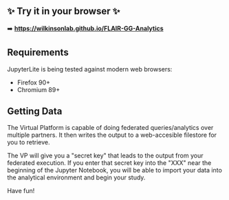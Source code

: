 
## ✨ Try it in your browser ✨

➡️ **https://wilkinsonlab.github.io/FLAIR-GG-Analytics**


## Requirements

JupyterLite is being tested against modern web browsers:

- Firefox 90+
- Chromium 89+

## Getting Data

The Virtual Platform is capable of doing federated queries/analytics over multiple partners. It then writes the output to a web-accesible filestore for you to retrieve.

The VP will give you a "secret key" that leads to the output from your federated execution. If you enter that secret key into the "XXX" near the beginning of the Jupyter Notebook,
you will be able to import your data into the analytical environment and begin your study.

Have fun!
